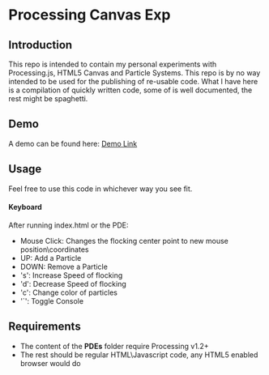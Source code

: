 <h1>Processing Canvas Exp</h1>
<h2>Introduction</h2>
This repo is intended to contain my personal experiments with Processing.js, HTML5 Canvas and Particle Systems. This repo is by no way intended to be used for the publishing of re-usable code. What I have here is a compilation of
quickly written code, some of is well documented, the rest might be spaghetti.

<h2>Demo</h2>
A demo can be found here: <a href="http://bassemdy.com/experiments/psys1/index.html" target="_blank">Demo Link</a>

<h2>Usage</h2>
Feel free to use this code in whichever way you see fit.

<h4>Keyboard</h4>
After running index.html or the PDE:
<ul>
	<li>Mouse Click: Changes the flocking center point to new mouse position\coordinates</li>
	<li>UP: Add a Particle</li>
	<li>DOWN: Remove a Particle</li>
	<li>'s': Increase Speed of flocking</li>
	<li>'d': Decrease Speed of flocking</li>
	<li>'c': Change color of particles</li>
	<li>'`': Toggle Console</li>
</ul>

<h2>Requirements</h2>
<ul>
  <li>The content of the <b>PDEs</b> folder require Processing v1.2+</li>
  <li>The rest should be regular HTML\Javascript code, any HTML5 enabled browser would do</li>
</ul>